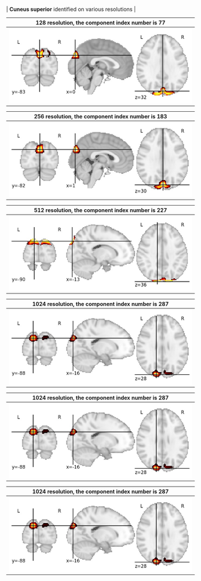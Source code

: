 


| **Cuneus superior** identified on various resolutions |

| 128 resolution, the component index number is 77|  
|:---:|  
| ![Component 128](../128/final/77.jpg "From component 128: Cuneus superior") |

| 256 resolution, the component index number is 183|  
|:---:|  
| ![Component 256](../256/final/183.jpg "From component 256: Cuneus superior") |

| 512 resolution, the component index number is 227|  
|:---:|  
| ![Component 512](../512/final/227.jpg "From component 512: Cuneus superior") |

| 1024 resolution, the component index number is 287|  
|:---:|  
| ![Component 1024](../1024/final/287.jpg "From component 1024: Cuneus superior") |

| 1024 resolution, the component index number is 287|  
|:---:|  
| ![Component 1024](../1024/final/287.jpg "From component 1024: Cuneus superior") |

| 1024 resolution, the component index number is 287|  
|:---:|  
| ![Component 1024](../1024/final/287.jpg "From component 1024: Cuneus superior") |